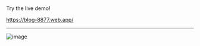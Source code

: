 ###

Try the live demo!

https://blog-8877.web.app/

---

![image](https://www.dropbox.com/s/3s0ormp70rlojks/firefox_screenshot_2021-01-25t03-12-56.913z.png?raw=1)
